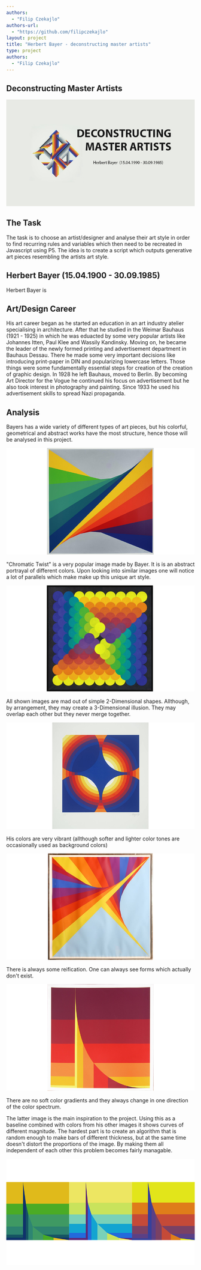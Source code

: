```yaml
--- 
authors: 
  - "Filip Czekajlo"
authors-url: 
  - "https://github.com/filipczekajlo"
layout: project
title: "Herbert Bayer - deconstructing master artists"
type: project
authors:
  - "Filip Czekajlo"  
---
```

## Deconstructing Master Artists
![](./splash.png)

## The Task
The task is to choose an artist/designer and analyse their art style in order to find recurring rules and variables which then need to be recreated in Javascript using P5. The idea is to create a script which outputs generative art pieces resembling the artists art style.

## Herbert Bayer (15.04.1900 - 30.09.1985)
Herbert Bayer is 

## Art/Design Career
His art career began as he started an education in an art industry atelier specialising in architecture. After that he studied in the Weimar Bauhaus (1921 - 1925) in which he was eduacted by some very popular artists like Johannes Itten, Paul Klee and Wassily Kandinsky. Moving on, he became the leader of the newly formed printing and advertisement department in Bauhaus Dessau. There he made some very important decisions like introducing print-paper in DIN and popularizing lowercase letters. Those things were some fundamentally essential steps for creation of the creation of graphic design. In 1928 he left Bauhaus, moved to Berlin. By becoming Art Director for the Vogue he continued his focus on advertisement but he also took interest in photography and painting. Since 1933 he used his advertisement skills to spread Nazi propaganda.


## Analysis
Bayers has a wide variety of different types of art pieces, but his colorful, geometrical and abstract works have the most structure, hence those will be analysed in this project. 


![](./assets/images/ct-splash.png)

"Chromatic Twist" is a very popular image made by Bayer. It is is an abstract portrayal of different colors. Upon looking into similar images  one will notice a lot of parallels which make make up this unique art style.


![](./assets/images/sc3-splash.png) 


All shown images are mad out of simple 2-Dimensional shapes. Allthough, by arrangement, they may create a 3-Dimensional illusion. They may overlap each other but they never merge together.

![](./assets/images/bcr-splash.png) 

His colors are very vibrant (allthough softer and lighter color tones are occasionally used as background colors)

![](./assets/images/st-splash.png) 

There is always some reification. One can always see forms which actually don't exist.

![](./assets/images/hbc-splash.png) 


There are no soft color gradients and they always change in one direction of the color spectrum.

The latter image is the main inspiration to the project. Using this as a baseline combined with colors from his other images it shows curves of different magnitude. The hardest part is to create an algorithm that is random enough to make bars of different thickness, but at the same time doesn't distort the proportions of the image. By making them all independent of each other this problem becomes fairly managable.

![](./assets/images/r-splash.png) 





